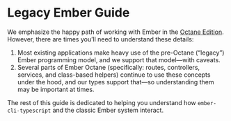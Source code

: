 # Legacy Ember Guide

We emphasize the happy path of working with Ember in the [Octane Edition](https://emberjs.com/editions/octane/). However, there are times you’ll need to understand these details:

1. Most existing applications make heavy use of the pre-Octane \(“legacy”\) Ember programming model, and we support that model—with caveats.
2. Several parts of Ember Octane \(specifically: routes, controllers, services, and class-based helpers\) continue to use these concepts under the hood, and our types support that—so understanding them may be important at times.

The rest of this guide is dedicated to helping you understand how `ember-cli-typescript` and the classic Ember system interact.

